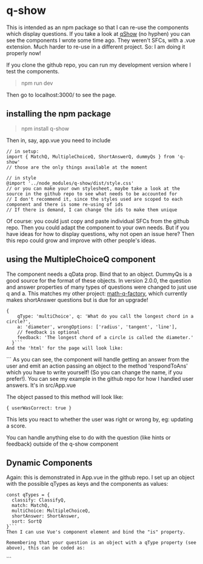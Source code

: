 # q-show

This is intended as an npm package so that I can re-use the components which display questions. If you take a look at [qShow](https://github.com/Samir70/qShow) (no hyphen) you can see the components I wrote some time ago. They weren't SFCs, with a .vue extension. Much harder to re-use in a different project. So: I am doing it properly now! 

If you clone the github repo, you can run my development version where I test the components.

> npm run dev

Then go to localhost:3000/ to see the page. 

## installing the npm package

> npm install q-show

Then in, say, app.vue you need to include

```
// in setup:
import { MatchQ, MultipleChoiceQ, ShortAnswerQ, dummyQs } from 'q-show'
// those are the only things available at the moment

// in style
@import '../node_modules/q-show/dist/style.css'
// or you can make your own stylesheet, maybe take a look at the source in the github repo to see what needs to be accounted for
// I don't recommend it, since the styles used are scoped to each component and there is some re-using of ids
// If there is demand, I can change the ids to make them unique
```
Of course: you could just copy and paste individual SFCs from the github repo. Then you could adapt the component to your own needs. But if you have ideas for how to display questions, why not open an issue here? Then this repo could grow and improve with other people's ideas.

## using the MultipleChoiceQ component

The component needs a qData prop. Bind that to an object. DummyQs is a good source for the format of these objects. In version 2.0.0, the question and answer properties of many types of questions were changed to just use q and a. This matches my other project: [math-q-factory](https://github.com/Samir70/math-q-factory), which currently makes shortAnswer questions but is due for an upgrade!
```
{
    qType: 'multiChoice', q: 'What do you call the longest chord in a circle?',
    a: 'diameter', wrongOptions: ['radius', 'tangent', 'line'],
    // feedback is optional
    feedback: 'The longest chord of a circle is called the diameter.' 
  }```
And the 'html' for the page will look like:
```
<MultipleChoiceQ v-bind:qData="currentQ" v-on:user-answered="respondToAns" />
```
As you can see, the component will handle getting an answer from the user and emit an action passing an object to the method 'respondToAns' which you have to write yourself! (So you can change the name, if you prefer!). You can see my example in the github repo for how I handled user answers. It's in src/App.vue

The object passed to this method will look like:

```
{ userWasCorrect: true }
```
This lets you react to whether the user was right or wrong by, eg: updating a score. 

You can handle anything else to do with the question (like hints or feedback) outside of the q-show component

## Dynamic Components
Again: this is demonstrated in App.vue in the github repo. I set up an object with the possible qTypes as keys and the components as values:
```
const qTypes = {
  classify: ClassifyQ,
  match: MatchQ,
  multiChoice: MultipleChoiceQ,
  shortAnswer: ShortAnswer,
  sort: SortQ
}```
Then I can use Vue's component element and bind the "is" property. 

Remembering that your question is an object with a qType property (see above), this can be coded as:
```
<component v-bind:is="qTypes[currentQ.qType]" v-bind:qData="currentQ" v-on:user-answered="respondToAns"  />
```
